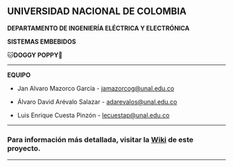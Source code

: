 ## **UNIVERSIDAD NACIONAL DE COLOMBIA**

**DEPARTAMENTO DE INGENIERÍA ELÉCTRICA Y ELECTRÓNICA**

**SISTEMAS EMBEBIDOS**

🐱**DOGGY POPPY**💩
 
***
**EQUIPO**

* Jan Alvaro Mazorco García - jamazorcog@unal.edu.co

* Álvaro David Arévalo Salazar - adarevalos@unal.edu.co

* Luis Enrique Cuesta Pinzón - lecuestap@unal.edu.co




***
### Para información más detallada, visitar la [Wiki](https://github.com/JanAlvaro/DoggyPoppy/wiki) de este proyecto.
***
